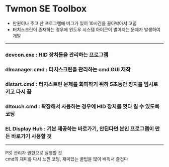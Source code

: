 # Twmon SE Toolbox
- 만원이나 주고 산 프로그램에 버그가 있어 10시간을 꼴아박아서 고침
- 터치스크린이 존재하는 경우에 윈도우 시스템 아이콘이 벌이지는 문제가 발생하여 개발
***
### devcon.exe : HID 장치들을 관리하는 프로그램
### dlmanager.cmd : 터치스크린을 관리하는 cmd GUI 제작
### dlstart.cmd : 터치스트린 문제를 회피하기 위하 5초동안 장치를 임시로 키고 다시 끔
### dltouch.cmd : 확장해서 사용하는 경우에 HID 장치를 껏다 킬 수 있도록 코딩
### EL Display Hub : 기본 제공하는 바로가기, 안된다면 본인 프로그램이 만든 바로가기 사용할 것

***
PS) 관리자 권한으로 실행할 것  
cmd의 재미를 다시 느낀 코딩, 재미있는 꿀팁을 많이 배워서 즐겁다
